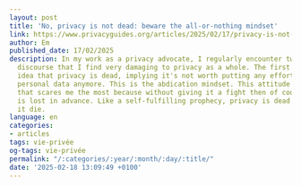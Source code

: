 ```yaml
---
layout: post
title: 'No, privacy is not dead: beware the all-or-nothing mindset'
link: https://www.privacyguides.org/articles/2025/02/17/privacy-is-not-dead
author: Em
published_date: 17/02/2025
description: In my work as a privacy advocate, I regularly encounter two types of
  discourse that I find very damaging to privacy as a whole. The first one is the
  idea that privacy is dead, implying it's not worth putting any effort to protect
  personal data anymore. This is the abdication mindset. This attitude is the one
  that scares me the most because without giving it a fight then of course the battle
  is lost in advance. Like a self-fulfilling prophecy, privacy is dead if you let
  it die.
language: en
categories:
- articles
tags: vie-privée
og-tags: vie-privée
permalink: "/:categories/:year/:month/:day/:title/"
date: '2025-02-18 13:09:49 +0100'
---
```

